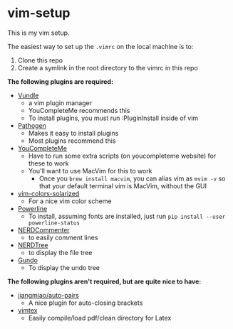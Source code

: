 # vim-setup

This is my vim setup.

The easiest way to set up the ``.vimrc`` on the local machine is to:

1. Clone this repo
2. Create a symlink in the root directory to the vimrc in this repo

**The following plugins are required:**

- [Vundle](https://github.com/VundleVim/Vundle.vim)
  - a vim plugin manager
  - YouCompleteMe recommends this
  - To install plugins, you must run :PluginInstall inside of vim
- [Pathogen](https://github.com/tpope/vim-pathogen)
  - Makes it easy to install plugins
  - Most plugins recommend this
- [YouCompleteMe](https://valloric.github.io/YouCompleteMe/)
  - Have to run some extra scripts (on youcompleteme website) for these to work
  - You'll want to use MacVim for this to work
    - Once you ``brew install macvim``, you can alias vim as ``mvim -v`` so that your default terminal vim is MacVim, without the GUI
- [vim-colors-solarized](https://github.com/altercation/vim-colors-solarized)
  - For a nice vim color scheme
- [Powerline](https://github.com/powerline/powerline)
  - To install, assuming fonts are installed, just run ``pip install --user powerline-status``
- [NERDCommenter](https://github.com/scrooloose/nerdcommenter)
  - to easily comment lines
- [NERDTree](https://github.com/scrooloose/nerdtree)
  - to display the file tree
- [Gundo](https://github.com/sjl/gundo.vim)
  - To display the undo tree

**The following plugins aren't required, but are quite nice to have:**

- [jiangmiao/auto-pairs](https://github.com/jiangmiao/auto-pairs)
  - A nice plugin for auto-closing brackets
- [vimtex](https://github.com/lervag/vimtex)
  - Easily compile/load pdf/clean directory for Latex
